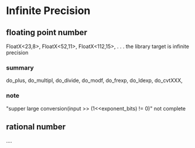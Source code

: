# Infinite Precision

## floating point number
FloatX&lt;23,8>, FloatX&lt;52,11>, FloatX&lt;112,15>,  . . . the library target is  infinite precision

### summary
do_plus,
do_multipl,
do_divide,
do_modf,
do_frexp,
do_ldexp,
do_cvtXXX,

### note
"supper large conversion(input >> (1<<exponent_bits) != 0)" not complete

## rational number
....
